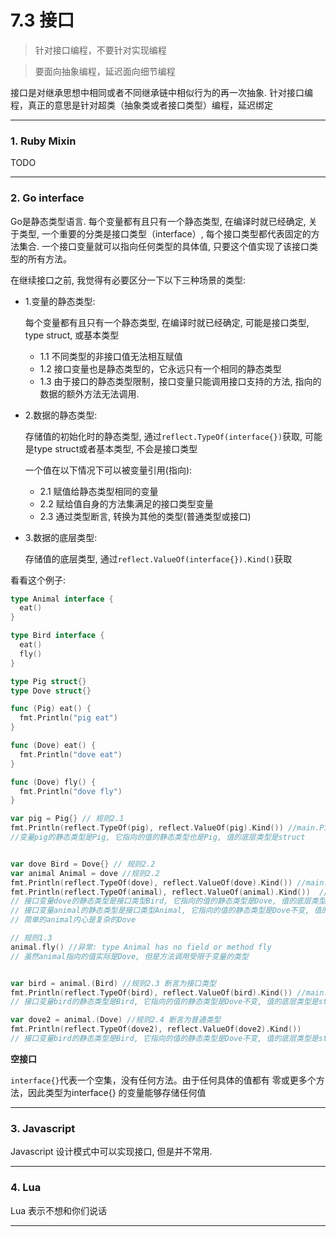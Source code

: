 # 7.3 接口

> 针对接口编程，不要针对实现编程

> 要面向抽象编程，延迟面向细节编程

接口是对继承思想中相同或者不同继承链中相似行为的再一次抽象. 针对接口编程，真正的意思是针对超类（抽象类或者接口类型）编程，延迟绑定

---

### 1. Ruby Mixin

TODO

---

### 2. Go interface

Go是静态类型语言. 每个变量都有且只有一个静态类型, 在编译时就已经确定, 关于类型, 一个重要的分类是接口类型（interface）, 每个接口类型都代表固定的方法集合. 一个接口变量就可以指向任何类型的具体值, 只要这个值实现了该接口类型的所有方法。

在继续接口之前, 我觉得有必要区分一下以下三种场景的类型:

* 1.变量的静态类型:

  每个变量都有且只有一个静态类型, 在编译时就已经确定, 可能是接口类型, type struct, 或基本类型

  * 1.1 不同类型的非接口值无法相互赋值
  * 1.2 接口变量也是静态类型的，它永远只有一个相同的静态类型
  * 1.3 由于接口的静态类型限制，接口变量只能调用接口支持的方法, 指向的数据的额外方法无法调用.

* 2.数据的静态类型:

  存储值的初始化时的静态类型, 通过`reflect.TypeOf(interface{})`获取, 可能是type struct或者基本类型, 不会是接口类型

  一个值在以下情况下可以被变量引用(指向):

  * 2.1 赋值给静态类型相同的变量
  * 2.2 赋给值自身的方法集满足的接口类型变量
  * 2.3 通过类型断言, 转换为其他的类型(普通类型或接口)

* 3.数据的底层类型:

  存储值的底层类型, 通过`reflect.ValueOf(interface{}).Kind()`获取


看看这个例子:

```go
type Animal interface {
  eat()
}

type Bird interface {
  eat()
  fly()
}

type Pig struct{}
type Dove struct{}

func (Pig) eat() {
  fmt.Println("pig eat")
}

func (Dove) eat() {
  fmt.Println("dove eat")
}

func (Dove) fly() {
  fmt.Println("dove fly")
}

var pig = Pig{} // 规则2.1
fmt.Println(reflect.TypeOf(pig), reflect.ValueOf(pig).Kind()) //main.Pig struct
//变量pig的静态类型是Pig, 它指向的值的静态类型也是Pig, 值的底层类型是struct


var dove Bird = Dove{} // 规则2.2
var animal Animal = dove //规则2.2
fmt.Println(reflect.TypeOf(dove), reflect.ValueOf(dove).Kind()) //main.Dove struct
fmt.Println(reflect.TypeOf(animal), reflect.ValueOf(animal).Kind())  //main.Dove struct
// 接口变量dove的静态类型是接口类型Bird, 它指向的值的静态类型是Dove, 值的底层类型是struct
// 接口变量animal的静态类型是接口类型Animal, 它指向的值的静态类型是Dove不变, 值的底层类型是struct
// 简单的animal内心是复杂的Dove

// 规则1.3
animal.fly() //异常: type Animal has no field or method fly
// 虽然animal指向的值实际是Dove, 但是方法调用受限于变量的类型


var bird = animal.(Bird) //规则2.3 断言为接口类型
fmt.Println(reflect.TypeOf(bird), reflect.ValueOf(bird).Kind()) //main.Dove struct
// 接口变量bird的静态类型是Bird, 它指向的值的静态类型是Dove不变, 值的底层类型是struct

var dove2 = animal.(Dove) //规则2.4 断言为普通类型
fmt.Println(reflect.TypeOf(dove2), reflect.ValueOf(dove2).Kind())
// 接口变量bird的静态类型是Bird, 它指向的值的静态类型是Dove不变, 值的底层类型是struct
```

**空接口**

`interface{}`代表一个空集，没有任何方法。由于任何具体的值都有 零或更多个方法，因此类型为interface{} 的变量能够存储任何值

---

### 3. Javascript

Javascript 设计模式中可以实现接口, 但是并不常用.

---

### 4. Lua

Lua 表示不想和你们说话

---

<!--
### 4. Java

todo: Java 说: 前排占坑, 等下班了我来回答

-->
